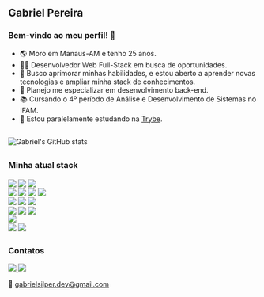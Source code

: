 ## Gabriel Pereira

### Bem-vindo ao meu perfil! 👋

- 🌎 Moro em Manaus-AM e tenho 25 anos.
- 👩‍💻 Desenvolvedor Web Full-Stack em busca de oportunidades.
- 🚀 Busco aprimorar minhas habilidades, e estou aberto a aprender novas tecnologias e ampliar minha stack de conhecimentos.
- 💭 Planejo me especializar em desenvolvimento back-end.
- 📚 Cursando o 4º período de Análise e Desenvolvimento de Sistemas no IFAM.
- 🎒 Estou paralelamente estudando na [Trybe](https://betrybe.com/).

##

![Gabriel's GitHub stats](https://github-readme-stats.vercel.app/api?username=GabrielSilper&show_icons=true&theme=chartreuse-dark)

##

### Minha atual stack

<div>
  <img align="center" alt"gabriel-javascript"  src="https://img.shields.io/badge/javascript-%23323330.svg?style=for-the-badge&logo=javascript&logoColor=%23F7DF1E"/>
  <img align="center" alt"gabriel-typescript"  src="https://img.shields.io/badge/typescript-%23007ACC.svg?style=for-the-badge&logo=typescript&logoColor=white"/>
  <img align="center" alt"gabriel-python"  src="https://img.shields.io/badge/python-3670A0?style=for-the-badge&logo=python&logoColor=ffdd54"/>
</div>
<div>
  <img align="center" alt"gabriel-angular"  src="https://img.shields.io/badge/angular-%23DD0031.svg?style=for-the-badge&logo=angular&logoColor=white"/>
  <img align="center" alt"gabriel-react"  src="https://img.shields.io/badge/react-%2320232a.svg?style=for-the-badge&logo=react&logoColor=%2361DAFB"/>
  <img align="center" alt"gabriel-redux"  src="https://img.shields.io/badge/redux-%23593d88.svg?style=for-the-badge&logo=redux&logoColor=white"/>
  <img align="center" alt"gabriel-styled-components"  src="https://img.shields.io/badge/styled--components-DB7093?style=for-the-badge&logo=styled-components&logoColor=white"/>
</div>
<div>
  <img align="center" alt"gabriel-nodejs"  src="https://img.shields.io/badge/node.js-6DA55F?style=for-the-badge&logo=node.js&logoColor=white"/>
  <img align="center" alt"gabriel-expressjs"  src="https://img.shields.io/badge/express.js-%23404d59.svg?style=for-the-badge&logo=express&logoColor=%2361DAFB"/>
  <img align="center" alt"gabriel-sequelize"  src="https://img.shields.io/badge/Sequelize-52B0E7?style=for-the-badge&logo=Sequelize&logoColor=white"/>
</div>
<div>
  <img align="center" alt"gabriel-jest"  src="https://img.shields.io/badge/-jest-%23C21325?style=for-the-badge&logo=jest&logoColor=white"/>
  <img align="center" alt"gabriel-rtl"  src="https://img.shields.io/badge/-TestingLibrary-%23E33332?style=for-the-badge&logo=testing-library&logoColor=white"/>
  <img align="center" alt"gabriel-mocha"  src="https://img.shields.io/badge/-mocha-%238D6748?style=for-the-badge&logo=mocha&logoColor=white"/>
</div>
<div>
  <img align="center" alt"gabriel-mysql"  src="https://img.shields.io/badge/mysql-%2300f.svg?style=for-the-badge&logo=mysql&logoColor=white"/>
</div>
<div>
  <img align="center" alt"gabriel-docker"  src="https://img.shields.io/badge/docker-%230db7ed.svg?style=for-the-badge&logo=docker&logoColor=white"/>
  <img align="center" alt"gabriel-slack"  src="https://img.shields.io/badge/Slack-4A154B?style=for-the-badge&logo=slack&logoColor=white"/>
</div>

##

### Contatos

<div>
<a href="https://www.linkedin.com/in/gabrielsilper/details/skills/">
  <img src="https://img.shields.io/badge/LinkedIn-0077B5?style=for-the-badge&logo=linkedin&logoColor=white">
</a>
  
<a href="https://api.whatsapp.com/send/?phone=5592994123467&text&type=phone_number&app_absent=0">
  <img src="https://img.shields.io/badge/WhatsApp-25D366?style=for-the-badge&logo=whatsapp&logoColor=white">
</a>

📧 gabrielsilper.dev@gmail.com</b>

</div>
